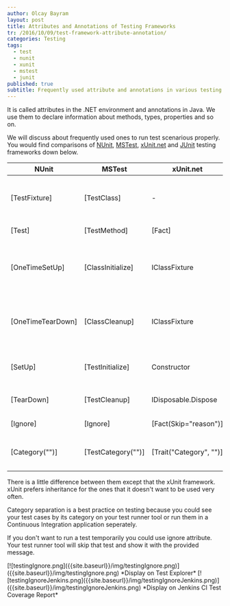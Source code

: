 ```yaml
---
author: Olcay Bayram
layout: post
title: Attributes and Annotations of Testing Frameworks
tr: /2016/10/09/test-framework-attribute-annotation/
categories: Testing
tags: 
  - test
  - nunit
  - xunit
  - mstest
  - junit
published: true
subtitle: Frequently used attribute and annotations in various testing frameworks 
---
```

It is called attributes in the .NET environment and annotations in Java. We use them to declare information about methods, types, properties and so on.

We will discuss about frequently used ones to run test scenarious properly. You would find comparisons of [NUnit](https://github.com/nunit/docs/wiki/Attributes), [MSTest](https://msdn.microsoft.com/en-us/library/microsoft.visualstudio.testtools.unittesting.classinitializeattribute(v=vs.140).aspx), [xUnit.net](https://xunit.github.io/) and [JUnit](https://www.tutorialspoint.com/junit/junit_using_assertion.htm) testing frameworks down below.

|NUnit|MSTest|xUnit.net|JUnit|Description|
|---|---|---|---|---|
|[TestFixture]|[TestClass]|-|-|Indicates that the class has test methods.|
|[Test]|[TestMethod]|[Fact]|@Test|Marks a test case.|
|[OneTimeSetUp]|[ClassInitialize]|IClassFixture<T>|@BeforeClass|The one time triggered method before test cases start.|
|[OneTimeTearDown]|[ClassCleanup]|IClassFixture<T>|@AfterClass|The one time triggered method after test cases end.|
|[SetUp]|[TestInitialize]|Constructor|@Before|Triggered before every test case.|
|[TearDown]|[TestCleanup]|IDisposable.Dispose|@After|Triggered after every test case.|
|[Ignore]|[Ignore]|[Fact(Skip="reason")]|@Ignore|Ignores the test case.|
|[Category("")]|[TestCategory("")]|[Trait("Category", "")]|@Category(*.class)|Categorizes the test cases or classes.|

<!--more-->

There is a little difference between them except that the xUnit framework. xUnit prefers inheritance for the ones that it doesn't want to be used very often.

Category separation is a best practice on testing because you could see your test cases by its category on your test runner tool or run them in a Continuous Integration application seperately.

If you don't want to run a test temporarily you could use ignore attribute. Your test runner tool will skip that test and show it with the provided message.

<span class="responsiveImg">
[![testingIgnore.png]({{site.baseurl}}/img/testingIgnore.png)]({{site.baseurl}}/img/testingIgnore.png)
</span>
*Display on Test Explorer*

<span class="responsiveImg">
[![testingIgnoreJenkins.png]({{site.baseurl}}/img/testingIgnoreJenkins.png)]({{site.baseurl}}/img/testingIgnoreJenkins.png)
</span>
*Display on Jenkins CI Test Coverage Report*